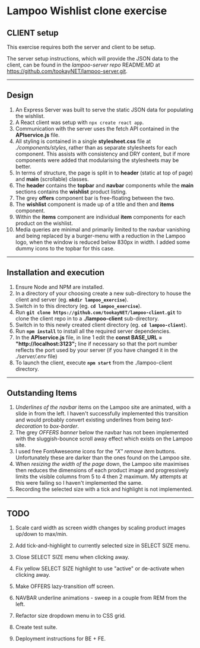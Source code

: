 # Lampoo Wishlist clone exercise
## CLIENT setup
This exercise requires both the server and client to be setup.

The server setup instructions, which will provide the JSON data to the client, can be found in the *lampoo-server repo* README.MD at https://github.com/tookayNET/lampoo-server.git.

---
## Design
1. An Express Server was built to serve the static JSON data for populating the wishlist.
2. A React client was setup with `npx create react app`.
3. Communication with the server uses the fetch API contained in the **APIservice.js** file.
4. All styling is contained in a single **stylesheet.css** file at *./components/styles*, rather than as separate stylesheets for each component. This assists with consistency and DRY content, but if more components were added that modularising the stylesheets may be better.
5. In terms of structure, the page is split in to **header** (static at top of page) and **main** (scrollable) classes.
6. The **header** contains the **topbar** and **navbar** components while the **main** sections contains the **wishlist** product listing.
7. The grey **offers** component bar is free-floating between the two.
8. The **wishlist** component is made up of a title and then and **items** component.
9. Within the **items** component are individual **item** components for each product on the wishlist.
10. Media queries are minimal and primarily limited to the navbar vanishing and being replaced by a burger-menu with a reduction in the Lampoo logo, when the window is reduced below 830px in width. I added some dummy icons to the topbar for this case.

---
## Installation and execution
1. Ensure Node and NPM are installed.
2. In a directory of your choosing create a new sub-directory to house the client and server (eg. **`mkdir lampoo_exercise`**).
3. Switch in to this directory (eg. **`cd lampoo_exercise`**).
4. Run **`git clone https://github.com/tookayNET/lampoo-client.git`** to clone the client repo in to a **./lampoo-client** sub-directory.
5. Switch in to this newly created client directory (eg. **`cd lampoo-client`**).
6. Run **`npm install`** to install all the required server dependencies.
7. In the **APIservice.js** file, in line 1 edit the **const BASE_URL = "http://localhost:3123";** line if necessary so that the port number reflects the port used by your server (if you have changed it in the *./server/.env* file)
8. To launch the client, execute **`npm start`** from the ./lampoo-client directory.

---
## Outstanding Items
1. *Underlines of the navbar* items on the Lampoo site are animated, with a slide in from the left. I haven't successfully implemented this transition and would probably convert existing underlines from being *text-decoration* to *box-border*.
2. The grey *OFFERS banner* below the navbar has not been implemented with the sluggish-bounce scroll away effect which exists on the Lampoo site.
3. I used free FontAweseome icons for the *"X" remove item* buttons. Unfortunately these are darker than the ones found on the Lampoo site.
4. When *resizing the width of the page* down, the Lampoo site maximises then reduces the dimensions of each product image and progressively limits the visible columns from 5 to 4 then 2 maximum. My attempts at this were failing so I haven't implemented the same.
5. Recording the selected size with a tick and highlight is not implemented.

---
## TODO
1. Scale card width as screen width changes by scaling product images up/down to max/min.
2. Add tick-and-highlight to currently selected size in SELECT SIZE menu.
3. Close SELECT SIZE menu when clicking away.
4. Fix yellow SELECT SIZE highlight to use "active" or de-activate when clicking away.

5. Make OFFERS lazy-transition off screen.
6. NAVBAR underline animations - sweep in a couple from REM from the left.
7. Refactor size dropdown menu in to CSS grid.

8. Create test suite.
9. Deployment instructions for BE + FE.

